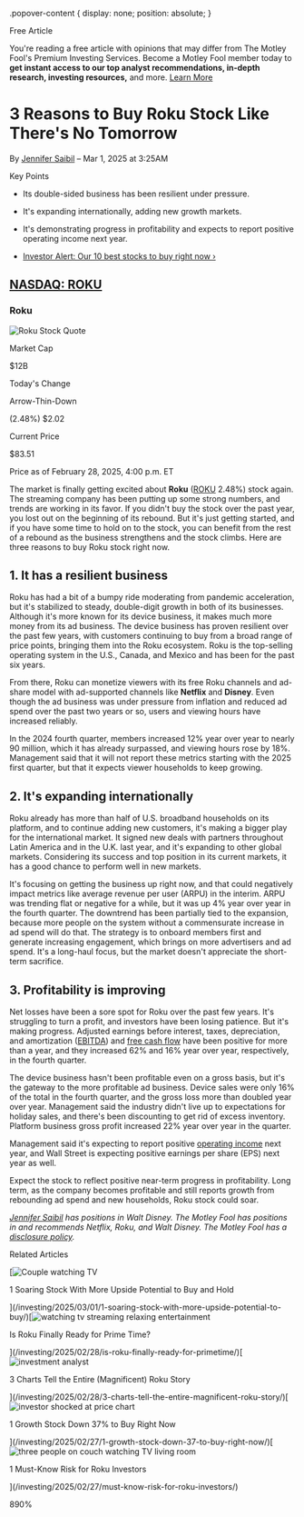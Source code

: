 .popover-content { display: none; position: absolute; }

Free Article[](#)

You're reading a free article with opinions that may differ from The Motley Fool's Premium Investing Services. Become a Motley Fool member today to **get instant access to our top analyst recommendations, in-depth research, investing resources,** and more. [Learn More](https://www.fool.com/mms/mark/op-free-tbox-art)

3 Reasons to Buy Roku Stock Like There's No Tomorrow
====================================================

By [Jennifer Saibil](/author/20154/) – Mar 1, 2025 at 3:25AM

Key Points

*   Its double-sided business has been resilient under pressure.
    
*   It's expanding internationally, adding new growth markets.
    
*   It's demonstrating progress in profitability and expects to report positive operating income next year.
    
*   [Investor Alert: Our 10 best stocks to buy right now ›](https://www.fool.com/mms/mark/e-sa-nonbbn-kp?aid=10969&source=isaedikp0000035)
    

[NASDAQ: ROKU](/quote/nasdaq/roku/)
-----------------------------------

### Roku

![Roku Stock Quote](https://g.foolcdn.com/art/companylogos/mark/ROKU.png)

Market Cap

$12B

Today's Change

Arrow-Thin-Down

(2.48%) $2.02

Current Price

$83.51

Price as of February 28, 2025, 4:00 p.m. ET

The market is finally getting excited about **Roku** ([ROKU](/quote/nasdaq/roku/) 2.48%) stock again. The streaming company has been putting up some strong numbers, and trends are working in its favor. If you didn't buy the stock over the past year, you lost out on the beginning of its rebound. But it's just getting started, and if you have some time to hold on to the stock, you can benefit from the rest of a rebound as the business strengthens and the stock climbs. Here are three reasons to buy Roku stock right now.

1\. It has a resilient business
-------------------------------

Roku has had a bit of a bumpy ride moderating from pandemic acceleration, but it's stabilized to steady, double-digit growth in both of its businesses. Although it's more known for its device business, it makes much more money from its ad business. The device business has proven resilient over the past few years, with customers continuing to buy from a broad range of price points, bringing them into the Roku ecosystem. Roku is the top-selling operating system in the U.S., Canada, and Mexico and has been for the past six years.

From there, Roku can monetize viewers with its free Roku channels and ad-share model with ad-supported channels like **Netflix** and **Disney**. Even though the ad business was under pressure from inflation and reduced ad spend over the past two years or so, users and viewing hours have increased reliably.

In the 2024 fourth quarter, members increased 12% year over year to nearly 90 million, which it has already surpassed, and viewing hours rose by 18%. Management said that it will not report these metrics starting with the 2025 first quarter, but that it expects viewer households to keep growing.

2\. It's expanding internationally
----------------------------------

Roku already has more than half of U.S. broadband households on its platform, and to continue adding new customers, it's making a bigger play for the international market. It signed new deals with partners throughout Latin America and in the U.K. last year, and it's expanding to other global markets. Considering its success and top position in its current markets, it has a good chance to perform well in new markets.

It's focusing on getting the business up right now, and that could negatively impact metrics like average revenue per user (ARPU) in the interim. ARPU was trending flat or negative for a while, but it was up 4% year over year in the fourth quarter. The downtrend has been partially tied to the expansion, because more people on the system without a commensurate increase in ad spend will do that. The strategy is to onboard members first and generate increasing engagement, which brings on more advertisers and ad spend. It's a long-haul focus, but the market doesn't appreciate the short-term sacrifice.

3\. Profitability is improving
------------------------------

Net losses have been a sore spot for Roku over the past few years. It's struggling to turn a profit, and investors have been losing patience. But it's making progress. Adjusted earnings before interest, taxes, depreciation, and amortization ([EBITDA](https://www.fool.com/terms/e/ebitda/)) and [free cash flow](https://www.fool.com/terms/f/free-cash-flow/) have been positive for more than a year, and they increased 62% and 16% year over year, respectively, in the fourth quarter.

The device business hasn't been profitable even on a gross basis, but it's the gateway to the more profitable ad business. Device sales were only 16% of the total in the fourth quarter, and the gross loss more than doubled year over year. Management said the industry didn't live up to expectations for holiday sales, and there's been discounting to get rid of excess inventory. Platform business gross profit increased 22% year over year in the quarter.

Management said it's expecting to report positive [operating income](https://www.fool.com/terms/n/net-operating-income/) next year, and Wall Street is expecting positive earnings per share (EPS) next year as well.

Expect the stock to reflect positive near-term progress in profitability. Long term, as the company becomes profitable and still reports growth from rebounding ad spend and new households, Roku stock could soar.

_[Jennifer Saibil](https://www.fool.com/author/20154/) has positions in Walt Disney. The Motley Fool has positions in and recommends Netflix, Roku, and Walt Disney. The Motley Fool has a [disclosure policy](https://www.fool.com/legal/fool-disclosure-policy/)._

Related Articles

[![Couple watching TV](https://g.foolcdn.com/image/?url=https%3A%2F%2Fg.foolcdn.com%2Feditorial%2Fimages%2F809013%2Fcouple-watching-tv.jpg&op=resize&w=92&h=52)

1 Soaring Stock With More Upside Potential to Buy and Hold

](/investing/2025/03/01/1-soaring-stock-with-more-upside-potential-to-buy/)[![watching tv streaming relaxing entertainment](https://g.foolcdn.com/image/?url=https%3A%2F%2Fg.foolcdn.com%2Feditorial%2Fimages%2F808882%2Fwatching-tv-streaming-relaxing-entertainment.jpg&op=resize&w=92&h=52)

Is Roku Finally Ready for Prime Time?

](/investing/2025/02/28/is-roku-finally-ready-for-primetime/)[![investment analyst](https://g.foolcdn.com/image/?url=https%3A%2F%2Fg.foolcdn.com%2Feditorial%2Fimages%2F808677%2Finvestment-analyst.jpg&op=resize&w=92&h=52)

3 Charts Tell the Entire (Magnificent) Roku Story

](/investing/2025/02/28/3-charts-tell-the-entire-magnificent-roku-story/)[![investor shocked at price chart](https://g.foolcdn.com/image/?url=https%3A%2F%2Fg.foolcdn.com%2Feditorial%2Fimages%2F809035%2Finvestor-shocked-at-price-chart.jpg&op=resize&w=92&h=52)

1 Growth Stock Down 37% to Buy Right Now

](/investing/2025/02/27/1-growth-stock-down-37-to-buy-right-now/)[![three people on couch watching TV living room](https://g.foolcdn.com/image/?url=https%3A%2F%2Fg.foolcdn.com%2Feditorial%2Fimages%2F808515%2Fthree-people-on-couch-watching-tv-living-room.jpg&op=resize&w=92&h=52)

1 Must-Know Risk for Roku Investors

](/investing/2025/02/27/must-know-risk-for-roku-investors/)

890%